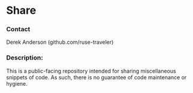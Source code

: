 # Share

### Contact

Derek Anderson (github.com/ruse-traveler)

### Description:

This is a public-facing repository intended for sharing miscellaneous
snippets of code. As such, there is no guarantee of code maintenance
or hygiene.
